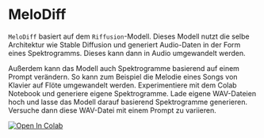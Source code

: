 # MeloDiff

`MeloDiff` basiert auf dem `Riffusion`-Modell. Dieses Modell nutzt die selbe Architektur wie Stable Diffusion und generiert Audio-Daten in der Form eines Spektrogramms. Dieses kann dann in Audio umgewandelt werden. 

Außerdem kann das Modell auch Spektrogramme basierend auf einem Prompt verändern. So kann zum Beispiel die Melodie eines Songs von Klavier auf Flöte umgewandelt werden. Experimentiere mit dem Colab Notebook und generiere eigene Spektrogramme. Lade eigene WAV-Dateien hoch und lasse das Modell darauf basierend Spektrogramme generieren. Versuche dann diese WAV-Datei mit einem Prompt zu variieren.

[![Open In Colab][colab-badge]][colab-notebook3]

[colab-notebook3]: <https://colab.research.google.com/github/langMatthias/ai-intro/blob/main/exercises/hard/01 - MeloDiff /melodiff_v1.ipynb>
[colab-badge]: <https://colab.research.google.com/assets/colab-badge.svg>